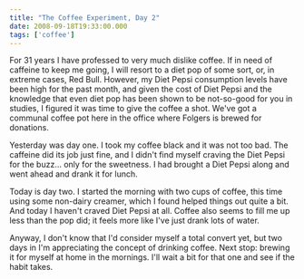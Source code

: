 ```yaml
---
title: "The Coffee Experiment, Day 2"
date: 2008-09-18T19:33:00.000
tags: ['coffee']
---
```


For 31 years I have professed to very much dislike coffee. If in need of caffeine to keep me going, I will resort to a diet pop of some sort, or, in extreme cases, Red Bull. However, my Diet Pepsi consumption levels have been high for the past month, and given the cost of Diet Pepsi and the knowledge that even diet pop has been shown to be not-so-good for you in studies, I figured it was time to give the coffee a shot. We've got a communal coffee pot here in the office where Folgers is brewed for donations.

Yesterday was day one. I took my coffee black and it was not too bad. The caffeine did its job just fine, and I didn't find myself craving the Diet Pepsi for the buzz... only for the sweetness. I had brought a Diet Pepsi along and went ahead and drank it for lunch.

Today is day two. I started the morning with two cups of coffee, this time using some non-dairy creamer, which I found helped things out quite a bit. And today I haven't craved Diet Pepsi at all. Coffee also seems to fill me up less than the pop did; it feels more like I've just drank lots of water.

Anyway, I don't know that I'd consider myself a total convert yet, but two days in I'm appreciating the concept of drinking coffee. Next stop: brewing it for myself at home in the mornings. I'll wait a bit for that one and see if the habit takes.
